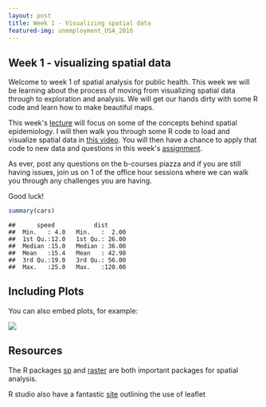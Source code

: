 ```yaml
---
layout: post
title: Week 1 - Visualizing spatial data
featured-img: unemployment_USA_2016
---
```


Week 1 - visualizing spatial data
---------------------------------

Welcome to week 1 of spatial analysis for public health. This week we will be learning about the process of moving from visualizing spatial data through to exploration and analysis. We will get our hands dirty with some R code and learn how to make beautiful maps.

This week's [lecture]() will focus on some of the concepts behind spatial epidemiology. I will then walk you through some R code to load and visualize spatial data in [this video](). You will then have a chance to apply that code to new data and questions in this week's [assignment]().

As ever, post any questions on the b-courses piazza and if you are still having issues, join us on 1 of the office hour sessions where we can walk you through any challenges you are having.

Good luck!

``` r
summary(cars)
```

    ##      speed           dist       
    ##  Min.   : 4.0   Min.   :  2.00  
    ##  1st Qu.:12.0   1st Qu.: 26.00  
    ##  Median :15.0   Median : 36.00  
    ##  Mean   :15.4   Mean   : 42.98  
    ##  3rd Qu.:19.0   3rd Qu.: 56.00  
    ##  Max.   :25.0   Max.   :120.00

Including Plots
---------------

You can also embed plots, for example:

![](test_knit_files/figure-markdown_github/pressure-1.png)

Resources
---------

The R packages [sp](https://cran.r-project.org/web/packages/sp/index.html) and [raster](https://cran.r-project.org/web/packages/raster/index.html) are both important packages for spatial analysis.

R studio also have a fantastic [site](https://rstudio.github.io/leaflet/) outlining the use of leaflet
